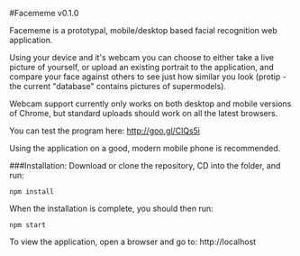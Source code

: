 #Facememe v0.1.0

Facememe is a prototypal, mobile/desktop based facial recognition web application.

Using your device and it's webcam you can choose to either take a live picture of yourself, or upload an existing portrait to the application, and compare your face against others to see just how similar you look (protip - the current "database" contains pictures of supermodels).

Webcam support currently only works on both desktop and mobile versions of Chrome, but standard uploads should work on all the latest browsers.

You can test the program here: http://goo.gl/ClQs5i

Using the application on a good, modern mobile phone is recommended.

###Installation:
Download or clone the repository, CD into the folder, and run:

```
npm install
```

When the installation is complete, you should then run:

```
npm start
```

To view the application, open a browser and go to: http://localhost
